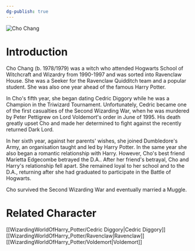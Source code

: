 ```yaml
---
dg-publish: true
---
```

![Cho Chang](http://rxbg5ysja.bkt.gdipper.com/Cho_Chang.png)
# Introduction
Cho Chang (b. 1978/1979) was a witch who attended Hogwarts School of Witchcraft and Wizardry from 1990-1997 and was sorted into Ravenclaw House. She was a Seeker for the Ravenclaw Quidditch team and a popular student. She was also one year ahead of the famous Harry Potter.

In Cho's fifth year, she began dating Cedric Diggory while he was a Champion in the Triwizard Tournament. Unfortunately, Cedric became one of the first casualties of the Second Wizarding War, when he was murdered by Peter Pettigrew on Lord Voldemort's order in June of 1995. His death greatly upset Cho and made her determined to fight against the recently returned Dark Lord.

In her sixth year, against her parents' wishes, she joined Dumbledore's Army, an organisation taught and led by Harry Potter. In the same year she also began a romantic relationship with Harry. However, Cho's best friend Marietta Edgecombe betrayed the D.A.. After her friend's betrayal, Cho and Harry's relationship fell apart. She remained loyal to her school and to the D.A., returning after she had graduated to participate in the Battle of Hogwarts.

Cho survived the Second Wizarding War and eventually married a Muggle.

# Related Character
[[WizardingWorldOfHarry_Potter/Cedric Diggory\|Cedric Diggory]]
[[WizardingWorldOfHarry_Potter/Ravenclaw\|Ravenclaw]]
[[WizardingWorldOfHarry_Potter/Voldemort\|Voldemort]]
